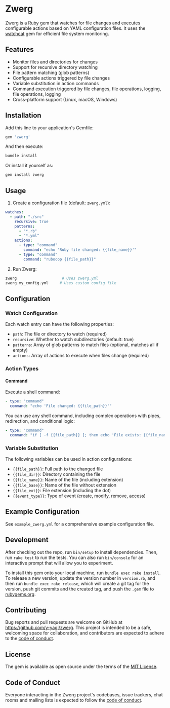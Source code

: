 # Zwerg

Zwerg is a Ruby gem that watches for file changes and executes configurable actions based on YAML configuration files. It uses the [watchcat](https://github.com/y-yagi/watchcat) gem for efficient file system monitoring.

## Features

- Monitor files and directories for changes
- Support for recursive directory watching
- File pattern matching (glob patterns)
- Configurable actions triggered by file changes
- Variable substitution in action commands
- Command execution triggered by file changes, file operations, logging, file operations, logging
- Cross-platform support (Linux, macOS, Windows)

## Installation

Add this line to your application's Gemfile:

```ruby
gem 'zwerg'
```

And then execute:

```bash
bundle install
```

Or install it yourself as:

```bash
gem install zwerg
```

## Usage

1. Create a configuration file (default: `zwerg.yml`):

```yaml
watches:
  - path: "./src"
    recursive: true
    patterns:
      - "*.rb"
      - "*.yml"
    actions:
      - type: "command"
        command: "echo 'Ruby file changed: {{file_name}}'"
      - type: "command"
        command: "rubocop {{file_path}}"
```

2. Run Zwerg:

```bash
zwerg                    # Uses zwerg.yml
zwerg my_config.yml     # Uses custom config file
```

## Configuration

### Watch Configuration

Each watch entry can have the following properties:

- `path`: The file or directory to watch (required)
- `recursive`: Whether to watch subdirectories (default: true)
- `patterns`: Array of glob patterns to match files (optional, matches all if empty)
- `actions`: Array of actions to execute when files change (required)

### Action Types

#### Command
Execute a shell command:
```yaml
- type: "command"
  command: "echo 'File changed: {{file_path}}'"
```

You can use any shell command, including complex operations with pipes, redirection, and conditional logic:
```yaml
- type: "command"
  command: "if [ -f {{file_path}} ]; then echo 'File exists: {{file_name}}' >> changes.log; fi"
```

### Variable Substitution

The following variables can be used in action configurations:

- `{{file_path}}`: Full path to the changed file
- `{{file_dir}}`: Directory containing the file
- `{{file_name}}`: Name of the file (including extension)
- `{{file_base}}`: Name of the file without extension
- `{{file_ext}}`: File extension (including the dot)
- `{{event_type}}`: Type of event (create, modify, remove, access)

## Example Configuration

See `example_zwerg.yml` for a comprehensive example configuration file.

## Development

After checking out the repo, run `bin/setup` to install dependencies. Then, run `rake test` to run the tests. You can also run `bin/console` for an interactive prompt that will allow you to experiment.

To install this gem onto your local machine, run `bundle exec rake install`. To release a new version, update the version number in `version.rb`, and then run `bundle exec rake release`, which will create a git tag for the version, push git commits and the created tag, and push the `.gem` file to [rubygems.org](https://rubygems.org).

## Contributing

Bug reports and pull requests are welcome on GitHub at https://github.com/y-yagi/zwerg. This project is intended to be a safe, welcoming space for collaboration, and contributors are expected to adhere to the [code of conduct](https://github.com/y-yagi/zwerg/blob/main/CODE_OF_CONDUCT.md).

## License

The gem is available as open source under the terms of the [MIT License](https://opensource.org/licenses/MIT).

## Code of Conduct

Everyone interacting in the Zwerg project's codebases, issue trackers, chat rooms and mailing lists is expected to follow the [code of conduct](https://github.com/y-yagi/zwerg/blob/main/CODE_OF_CONDUCT.md).
